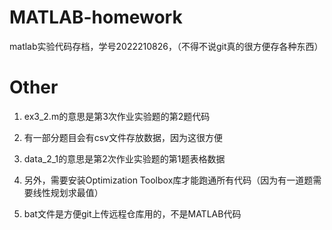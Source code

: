 # MATLAB-homework
matlab实验代码存档，学号2022210826，（不得不说git真的很方便存各种东西）

# Other

1. ex3_2.m的意思是第3次作业实验题的第2题代码

2. 有一部分题目会有csv文件存放数据，因为这很方便

3. data_2_1的意思是第2次作业实验题的第1题表格数据

4. 另外，需要安装Optimization Toolbox库才能跑通所有代码（因为有一道题需要线性规划求最值）

5. bat文件是方便git上传远程仓库用的，不是MATLAB代码
